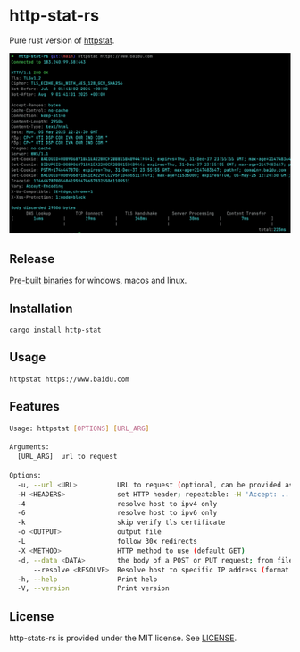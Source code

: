 # http-stat-rs

Pure rust version of [httpstat](https://github.com/davecheney/httpstat).

![screenshot](./screenshot.png)


## Release

[Pre-built binaries](https://github.com/vicanso/http-stat-rs/releases) for windows, macos and linux.

## Installation

```
cargo install http-stat
```


## Usage
```
httpstat https://www.baidu.com
```

## Features

```bash
Usage: httpstat [OPTIONS] [URL_ARG]

Arguments:
  [URL_ARG]  url to request

Options:
  -u, --url <URL>          URL to request (optional, can be provided as the last argument)
  -H <HEADERS>             set HTTP header; repeatable: -H 'Accept: ...' -H 'Range: ...'
  -4                       resolve host to ipv4 only
  -6                       resolve host to ipv6 only
  -k                       skip verify tls certificate
  -o <OUTPUT>              output file
  -L                       follow 30x redirects
  -X <METHOD>              HTTP method to use (default GET)
  -d, --data <DATA>        the body of a POST or PUT request; from file use @filename
      --resolve <RESOLVE>  Resolve host to specific IP address (format: HOST:PORT:ADDRESS, e.g. example.com:80:1.2.3.4)
  -h, --help               Print help
  -V, --version            Print version
```

## License

http-stats-rs is provided under the MIT license. See [LICENSE](LICENSE).
